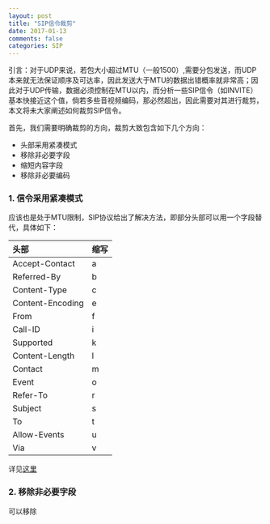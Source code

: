 ```yaml
---
layout: post
title: "SIP信令裁剪"
date: 2017-01-13
comments: false
categories: SIP
---
```


引言：对于UDP来说，若包大小超过MTU（一般1500）,需要分包发送，而UDP本来就无法保证顺序及可达率，因此发送大于MTU的数据出错概率就非常高；因此对于UDP传输，数据必须控制在MTU以内，而分析一些SIP信令（如INVITE）基本快接近这个值，倘若多些音视频编码，那必然超出，因此需要对其进行裁剪，本文将未大家阐述如何裁剪SIP信令。

首先，我们需要明确裁剪的方向，裁剪大致包含如下几个方向：

* 头部采用紧凑模式
* 移除非必要字段
* 缩短内容字段
* 移除非必要编码

### 1. 信令采用紧凑模式
应该也是处于MTU限制，SIP协议给出了解决方法，即部分头部可以用一个字段替代，具体如下：

头部|缩写
|:--|:--
Accept-Contact|a
Referred-By|b
Content-Type|c
Content-Encoding|e
From|f
Call-ID|i
Supported|k
Content-Length|l
Contact|m
Event|o
Refer-To|r
Subject|s
To|t
Allow-Events|u
Via|v

详见[这里](http://www.cs.columbia.edu/sip/compact.html)

### 2. 移除非必要字段
可以移除
 

